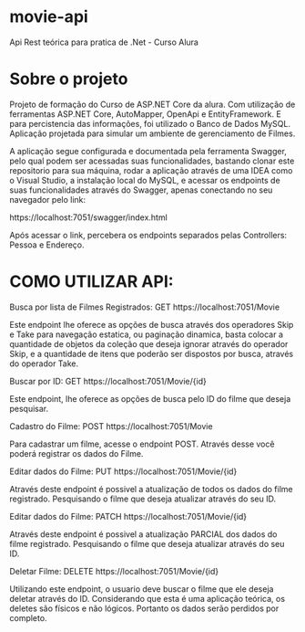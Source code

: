 # movie-api
Api Rest teórica para pratica de .Net - Curso Alura

# Sobre o projeto
Projeto de formação do Curso de ASP.NET Core da alura. Com utilização de ferramentas ASP.NET Core, AutoMapper, OpenApi e EntityFramework. E para percistencia das informações, foi utilizado o Banco de Dados MySQL.
Aplicação projetada para simular um ambiente de gerenciamento de Filmes.  

A aplicação segue configurada e documentada pela ferramenta Swagger, pelo qual podem ser acessadas suas funcionalidades, bastando clonar este repositorio para sua máquina, rodar a aplicação através de uma IDEA como o Visual Studio, a instalação local do MySQL, e acessar os endpoints de suas funcionalidades através do Swagger, apenas conectando no seu navegador pelo link: 

https://localhost:7051/swagger/index.html

Após acessar o link, percebera os endpoints separados pelas Controllers: Pessoa e Endereço.

# COMO UTILIZAR API:

Busca por lista de Filmes Registrados:
GET
https://localhost:7051/Movie

Este endpoint lhe oferece as opções de busca através dos operadores Skip e Take para navegação estatica, ou paginação dinamica, basta colocar a quantidade de objetos da coleção que deseja ignorar através do operador Skip, e a quantidade de itens que poderão ser dispostos por busca, através do operador Take.

Buscar por ID:
GET
https://localhost:7051/Movie/{id}

Este endpoint, lhe oferece as opções de busca pelo ID do filme que deseja pesquisar.

Cadastro do Filme:
POST
https://localhost:7051/Movie

Para cadastrar um filme, acesse o endpoint POST. Através desse você poderá registrar os dados do Filme.

Editar dados do Filme:
PUT
https://localhost:7051/Movie/{id}

Através deste endpoint é possivel a atualização de todos os dados do filme registrado. Pesquisando o filme que deseja atualizar através do seu ID.

Editar dados do Filme:
PATCH
https://localhost:7051/Movie/{id}

Através deste endpoint é possivel a atualização PARCIAL dos dados do filme registrado. Pesquisando o filme que deseja atualizar através do seu ID.

Deletar Filme:
DELETE
https://localhost:7051/Movie/{id}

Utilizando este endpoint, o usuario deve buscar o filme que ele deseja deletar através do ID. Considerando que esta é uma aplicação teórica, os deletes são físicos e não lógicos. Portanto os dados serão perdidos por completo.
